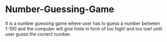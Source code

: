# Number-Guessing-Game
It is a number guessing game where user has to guess a number between 1-100 and the computer will give hints in form of too high! and too low! until user guess the correct number.
